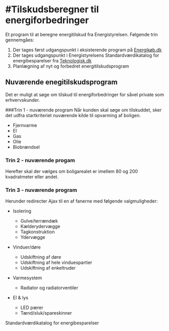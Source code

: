 #Tilskudsberegner til energiforbedringer
================

Et program til at beregne energitilskud fra Energistyrelsen. Følgende trin gennemgåes:

1. Der tages først udgangspunkt i eksisterende program på [Energikøb.dk](http://energikoeb.dk/)
2. Der tages udgangspunkt i Energistyrelsens Standardværdikatalog for energibesparelser fra [Teknologisk.dk](http://svk.teknologisk.dk/Pages_open/Default.aspx)
3. Planlægning af nyt og forbedret energitilskudsprogram

## Nuværende enegitilskudsprogram

Det er muligt at søge om tilskud til energiforbedringer for såvel private som erhvervskunder.

###Trin 1 - nuværende program
Når kunden skal søge om tilskuddet, sker det udfra startkriteriet nuværende kilde til opvarming af boligen.

- Fjernvarme
- El
- Gas
- Olie
- Biobrændsel

### Trin 2 - nuværende progam
Herefter skal der vælges om boligarealet er imellem 80 og 200 kvadratmeter eller andet.

### Trin 3 - nuværende program
Herunder redirecter Ajax til en af fanerne med følgende valgmuligheder:
- Isolering
  - Gulve/terrændæk
  - Kælderydervægge
  - Tagkonstruktion
  - Ydervægge

- Vinduer/døre
  - Udskiftning af døre
  - Udskiftning af hele vinduespartier
  - Udskiftning af enkeltruder

- Varmesystem
  - Radiator og radiatorventiler

- El & lys
  - LED pærer
  - Tænd/sluk/spareskinner

Standardværdikatalog for energibesparelser


